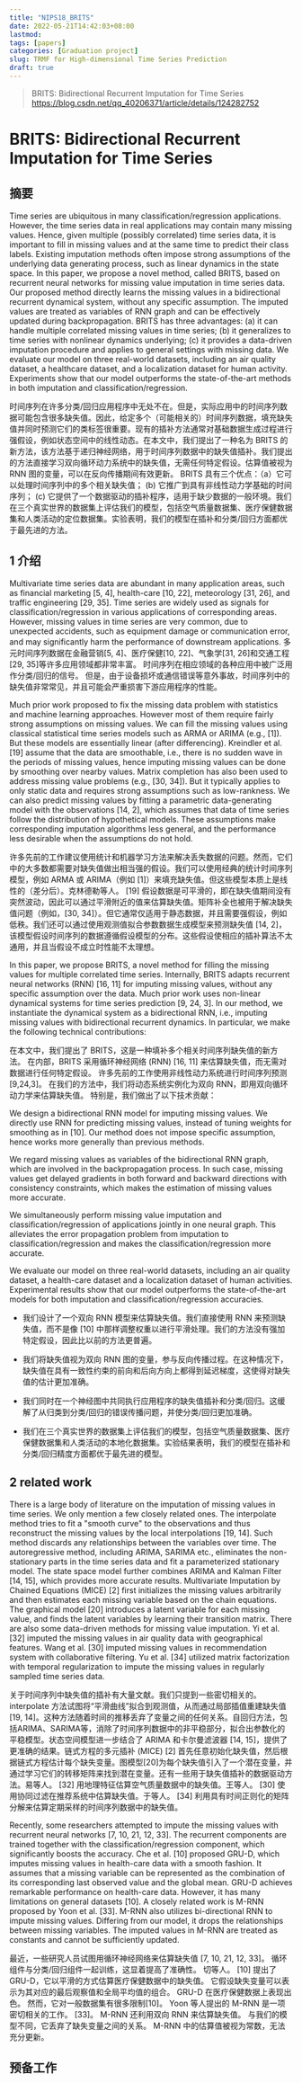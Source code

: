 ```yaml
---
title: "NIPS18_BRITS"
date: 2022-05-21T14:42:03+08:00
lastmod:
tags: [papers]
categories: [Graduation project]
slug: TRMF for High-dimensional Time Series Prediction
draft: true
---
```

> BRITS: Bidirectional Recurrent Imputation for Time Series
> https://blog.csdn.net/qq_40206371/article/details/124282752

# BRITS: Bidirectional Recurrent Imputation for Time Series

## 摘要
Time series are ubiquitous in many classification/regression applications. However, the time series data in real applications may contain many missing values. Hence, given multiple (possibly correlated) time series data, it is important to fill in missing values and at the same time to predict their class labels. Existing imputation methods often impose strong assumptions of the underlying data generating process, such as linear dynamics in the state space. In this paper, we propose a novel method, called BRITS, based on recurrent neural networks for missing value imputation in time series data. Our proposed method directly learns the missing values in a bidirectional recurrent dynamical system, without any specific assumption. The imputed values are treated as variables of RNN graph and can be effectively updated during backpropagation. BRITS has three advantages: (a) it can handle multiple correlated missing values in time series; (b) it generalizes to time series with nonlinear dynamics underlying; (c) it provides a data-driven imputation procedure and applies to general settings with missing data. We evaluate our model on three real-world datasets, including an air quality dataset, a healthcare dataset, and a localization dataset for human activity. Experiments show that our model outperforms the state-of-the-art methods in both imputation and classification/regression.


时间序列在许多分类/回归应用程序中无处不在。但是，实际应用中的时间序列数据可能包含很多缺失值。因此，给定多个（可能相关的）时间序列数据，填充缺失值并同时预测它们的类标签很重要。现有的插补方法通常对基础数据生成过程进行强假设，例如状态空间中的线性动态。在本文中，我们提出了一种名为 BRITS 的新方法，该方法基于递归神经网络，用于时间序列数据中的缺失值插补。我们提出的方法直接学习双向循环动力系统中的缺失值，无需任何特定假设。估算值被视为 RNN 图的变量，可以在反向传播期间有效更新。 BRITS 具有三个优点：（a）它可以处理时间序列中的多个相关缺失值； (b) 它推广到具有非线性动力学基础的时间序列； (c) 它提供了一个数据驱动的插补程序，适用于缺少数据的一般环境。我们在三个真实世界的数据集上评估我们的模型，包括空气质量数据集、医疗保健数据集和人类活动的定位数据集。实验表明，我们的模型在插补和分类/回归方面都优于最先进的方法。






## 1 介绍
Multivariate time series data are abundant in many application areas, such as financial marketing [5, 4], health-care [10, 22], meteorology [31, 26], and traffic engineering [29, 35]. Time series are widely used as signals for classification/regression in various applications of corresponding areas. However, missing values in time series are very common, due to unexpected accidents, such as equipment damage or communication error, and may significantly harm the performance of downstream applications.
多元时间序列数据在金融营销[5, 4]、医疗保健[10, 22]、气象学[31, 26]和交通工程[29, 35]等许多应用领域都非常丰富。 时间序列在相应领域的各种应用中被广泛用作分类/回归的信号。 但是，由于设备损坏或通信错误等意外事故，时间序列中的缺失值非常常见，并且可能会严重损害下游应用程序的性能。

Much prior work proposed to fix the missing data problem with statistics and machine learning approaches. However most of them require fairly strong assumptions on missing values. We can fill the missing values using classical statistical time series models such as ARMA or ARIMA (e.g., [1]). But these models are essentially linear (after differencing). Kreindler et al. [19] assume that the data are smoothable, i.e., there is no sudden wave in the periods of missing values, hence imputing missing values can be done by smoothing over nearby values. Matrix completion has also been used to address missing value problems (e.g., [30, 34]). But it typically applies to only static data and requires strong assumptions such as low-rankness. We can also predict missing values by fitting a parametric data-generating model with the observations [14, 2], which assumes that data of time series follow the distribution of hypothetical models. These assumptions make corresponding imputation algorithms less general, and the performance less desirable when the assumptions do not hold.

许多先前的工作建议使用统计和机器学习方法来解决丢失数据的问题。然而，它们中的大多数都需要对缺失值做出相当强的假设。我们可以使用经典的统计时间序列模型，例如 ARMA 或 ARIMA（例如 [1]）来填充缺失值。但这些模型本质上是线性的（差分后）。克林德勒等人。 [19] 假设数据是可平滑的，即在缺失值期间没有突然波动，因此可以通过平滑附近的值来估算缺失值。矩阵补全也被用于解决缺失值问题（例如，[30, 34]）。但它通常仅适用于静态数据，并且需要强假设，例如低秩。我们还可以通过使用观测值拟合参数数据生成模型来预测缺失值 [14, 2]，该模型假设时间序列的数据遵循假设模型的分布。这些假设使相应的插补算法不太通用，并且当假设不成立时性能不太理想。

In this paper, we propose BRITS, a novel method for filling the missing values for multiple correlated time series. Internally, BRITS adapts recurrent neural networks (RNN) [16, 11] for imputing missing values, without any specific assumption over the data. Much prior work uses non-linear dynamical systems for time series prediction [9, 24, 3]. In our method, we instantiate the dynamical system as a bidirectional RNN, i.e., imputing missing values with bidirectional recurrent dynamics. In particular, we make the following technical contributions:

在本文中，我们提出了 BRITS，这是一种填补多个相关时间序列缺失值的新方法。 在内部，BRITS 采用循环神经网络 (RNN) [16, 11] 来估算缺失值，而无需对数据进行任何特定假设。 许多先前的工作使用非线性动力系统进行时间序列预测[9,24,3]。 在我们的方法中，我们将动态系统实例化为双向 RNN，即用双向循环动力学来估算缺失值。 特别是，我们做出了以下技术贡献：

We design a bidirectional RNN model for imputing missing values. We directly use RNN for predicting missing values, instead of tuning weights for smoothing as in [10]. Our method does not impose specific assumption, hence works more generally than previous methods.

We regard missing values as variables of the bidirectional RNN graph, which are involved in the backpropagation process. In such case, missing values get delayed gradients in both forward and backward directions with consistency constraints, which makes the estimation of missing values more accurate.

We simultaneously perform missing value imputation and classification/regression of applications jointly in one neural graph. This alleviates the error propagation problem from imputation to classification/regression and makes the classification/regression more accurate.

We evaluate our model on three real-world datasets, including an air quality dataset, a health-care dataset and a localization dataset of human activities. Experimental results show that our model outperforms the state-of-the-art models for both imputation and classification/regression accuracies.
- 我们设计了一个双向 RNN 模型来估算缺失值。我们直接使用 RNN 来预测缺失值，而不是像 [10] 中那样调整权重以进行平滑处理。我们的方法没有强加特定假设，因此比以前的方法更普遍。

- 我们将缺失值视为双向 RNN 图的变量，参与反向传播过程。在这种情况下，缺失值在具有一致性约束的前向和后向方向上都得到延迟梯度，这使得对缺失值的估计更加准确。

- 我们同时在一个神经图中共同执行应用程序的缺失值插补和分类/回归。这缓解了从归类到分类/回归的错误传播问题，并使分类/回归更加准确。

- 我们在三个真实世界的数据集上评估我们的模型，包括空气质量数据集、医疗保健数据集和人类活动的本地化数据集。实验结果表明，我们的模型在插补和分类/回归精度方面都优于最先进的模型。



## 2 related work
There is a large body of literature on the imputation of missing values in time series. We only mention a few closely related ones. The interpolate method tries to fit a "smooth curve" to the observations and thus reconstruct the missing values by the local interpolations [19, 14]. Such method discards any relationships between the variables over time. The autoregressive method, including ARIMA, SARIMA etc., eliminates the non-stationary parts in the time series data and fit a parameterized stationary model. The state space model further combines ARIMA and Kalman Filter [14, 15], which provides more accurate results. Multivariate Imputation by Chained Equations (MICE) [2] first initializes the missing values arbitrarily and then estimates each missing variable based on the chain equations. The graphical model [20] introduces a latent variable for each missing value, and finds the latent variables by learning their transition matrix. There are also some data-driven methods for missing value imputation. Yi et al. [32] imputed the missing values in air quality data with geographical features. Wang et al. [30] imputed missing values in recommendation system with collaborative filtering. Yu et al. [34] utilized matrix factorization with temporal regularization to impute the missing values in regularly sampled time series data.

关于时间序列中缺失值的插补有大量文献。我们只提到一些密切相关的。 interpolate 方法试图将“平滑曲线”拟合到观测值，从而通过局部插值重建缺失值 [19, 14]。这种方法随着时间的推移丢弃了变量之间的任何关系。自回归方法，包括ARIMA、SARIMA等，消除了时间序列数据中的非平稳部分，拟合出参数化的平稳模型。状态空间模型进一步结合了 ARIMA 和卡尔曼滤波器 [14, 15]，提供了更准确的结果。链式方程的多元插补 (MICE) [2] 首先任意初始化缺失值，然后根据链式方程估计每个缺失变量。图模型[20]为每个缺失值引入了一个潜在变量，并通过学习它们的转移矩阵来找到潜在变量。还有一些用于缺失值插补的数据驱动方法。易等人。 [32] 用地理特征估算空气质量数据中的缺失值。王等人。 [30] 使用协同过滤在推荐系统中估算缺失值。于等人。 [34] 利用具有时间正则化的矩阵分解来估算定期采样的时间序列数据中的缺失值。

Recently, some researchers attempted to impute the missing values with recurrent neural networks [7, 10, 21, 12, 33]. The recurrent components are trained together with the classification/regression component, which significantly boosts the accuracy. Che et al. [10] proposed GRU-D, which imputes missing values in health-care data with a smooth fashion. It assumes that a missing variable can be represented as the combination of its corresponding last observed value and the global mean. GRU-D achieves remarkable performance on health-care data. However, it has many limitations on general datasets [10]. A closely related work is M-RNN proposed by Yoon et al. [33]. M-RNN also utilizes bi-directional RNN to impute missing values. Differing from our model, it drops the relationships between missing variables. The imputed values in M-RNN are treated as constants and cannot be sufficiently updated.

最近，一些研究人员试图用循环神经网络来估算缺失值 [7, 10, 21, 12, 33]。 循环组件与分类/回归组件一起训练，这显着提高了准确性。 切等人。 [10] 提出了 GRU-D，它以平滑的方式估算医疗保健数据中的缺失值。 它假设缺失变量可以表示为其对应的最后观察值和全局平均值的组合。 GRU-D 在医疗保健数据上表现出色。 然而，它对一般数据集有很多限制[10]。 Yoon 等人提出的 M-RNN 是一项密切相关的工作。 [33]。 M-RNN 还利用双向 RNN 来估算缺失值。 与我们的模型不同，它丢弃了缺失变量之间的关系。 M-RNN 中的估算值被视为常数，无法充分更新。

## 预备工作






























